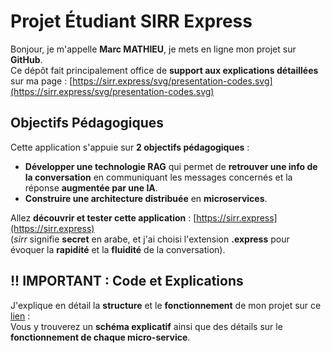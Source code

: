 # **Projet Étudiant SIRR Express**

Bonjour, je m'appelle **Marc MATHIEU**, je mets en ligne mon projet sur **GitHub**.  
Ce dépôt fait principalement office de **support aux explications détaillées** sur ma page : [https://sirr.express/svg/presentation-codes.svg](https://sirr.express/svg/presentation-codes.svg)

## Objectifs Pédagogiques

Cette application s'appuie sur **2 objectifs pédagogiques** :

- **Développer une technologie RAG** qui permet de **retrouver une info de la conversation** en communiquant les messages concernés et la réponse **augmentée par une IA**.
- **Construire une architecture distribuée** en **microservices**.

Allez **découvrir et tester cette application** : [https://sirr.express](https://sirr.express)  
(_sirr_ signifie **secret** en arabe, et j'ai choisi l'extension **.express** pour évoquer la **rapidité** et la **fluidité** de la conversation).

## !! IMPORTANT : Code et Explications

J'explique en détail la **structure** et le **fonctionnement** de mon projet sur ce [lien](https://sirr.express/svg/presentation-codes.svg) :  
Vous y trouverez un **schéma explicatif** ainsi que des détails sur le **fonctionnement de chaque micro-service**.
